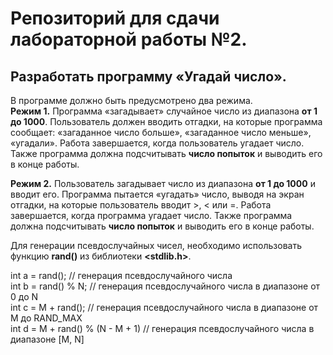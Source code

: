 # Репозиторий для сдачи лабораторной работы №2.

## Разработать программу «Угадай число».<br/>
В программе должно быть предусмотрено два режима.<br/>
**Режим 1.** Программа «загадывает» случайное число из диапазона **от 1 до 1000**. Пользователь должен вводить отгадки, на которые программа сообщает: «загаданное число больше», «загаданное число меньше», «угадали». Работа завершается, когда пользователь угадает число. Также программа должна подсчитывать **число попыток** и выводить его в конце работы.<br/>

**Режим 2.** Пользователь загадывает число из диапазона **от 1 до 1000** и вводит его. Программа пытается «угадать» число, выводя на экран отгадки, на которые пользователь вводит >, < или =. Работа завершается, когда программа угадает число. Также программа должна подсчитывать **число попыток** и выводить его в конце работы.<br/>

Для генерации псевдослучайных чисел, необходимо использовать функцию **rand()** из библиотеки **<stdlib.h>**.<br/>

int a = rand(); // генерация псевдослучайного числа<br/>
int b = rand() % N; // генерация псевдослучайного числа в диапазоне от 0 до N<br/>
int c = M + rand(); // генерация псевдослучайного числа в диапазоне от M до RAND_MAX<br/>
int d = M + rand() % (N - M + 1) // генерация псевдослучайного числа в диапазоне [M, N]<br/>
